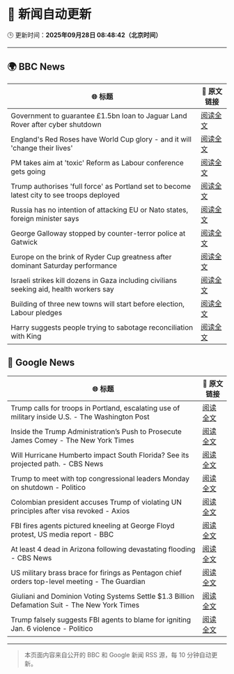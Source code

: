# 🧠 新闻自动更新

🕒 更新时间：**2025年09月28日 08:48:42（北京时间）**

---

## 🌍 BBC News

| 🌐 标题 | 🔗 原文链接 |
|--------|-------------|
| Government to guarantee £1.5bn loan to Jaguar Land Rover after cyber shutdown | [阅读全文](https://www.bbc.com/news/articles/cgl15ykerlro?at_medium=RSS&at_campaign=rss) |
| England's Red Roses have World Cup glory - and it will 'change their lives' | [阅读全文](https://www.bbc.com/sport/rugby-union/articles/cpq5w24899ro?at_medium=RSS&at_campaign=rss) |
| PM takes aim at 'toxic' Reform as Labour conference gets going | [阅读全文](https://www.bbc.com/news/articles/cn0xzdgyx0do?at_medium=RSS&at_campaign=rss) |
| Trump authorises 'full force' as Portland set to become latest city to see troops deployed | [阅读全文](https://www.bbc.com/news/articles/cddmn6ge6e2o?at_medium=RSS&at_campaign=rss) |
| Russia has no intention of attacking EU or Nato states, foreign minister says | [阅读全文](https://www.bbc.com/news/articles/c5ygjv0r2myo?at_medium=RSS&at_campaign=rss) |
| George Galloway stopped by counter-terror police at Gatwick | [阅读全文](https://www.bbc.com/news/articles/c20e4ge36e6o?at_medium=RSS&at_campaign=rss) |
| Europe on the brink of Ryder Cup greatness after dominant Saturday performance | [阅读全文](https://www.bbc.com/sport/golf/articles/ce8621jddj2o?at_medium=RSS&at_campaign=rss) |
| Israeli strikes kill dozens in Gaza including civilians seeking aid, health workers say | [阅读全文](https://www.bbc.com/news/articles/c87y58jgn5lo?at_medium=RSS&at_campaign=rss) |
| Building of three new towns will start before election, Labour pledges | [阅读全文](https://www.bbc.com/news/articles/cly1geen679o?at_medium=RSS&at_campaign=rss) |
| Harry suggests people trying to sabotage reconciliation with King | [阅读全文](https://www.bbc.com/news/articles/c04q3pr12e5o?at_medium=RSS&at_campaign=rss) |

## 📰 Google News

| 🌐 标题 | 🔗 原文链接 |
|--------|-------------|
| Trump calls for troops in Portland, escalating use of military inside U.S. - The Washington Post | [阅读全文](https://news.google.com/rss/articles/CBMihgFBVV95cUxPLTFjbC1ZQTg2dmczV0d5RGVnSHYtNFJGaURNYWloQlRRaGFxSnZ4RWZMMW5QTjdvaHBsQ2hWWXJwTXdESkhxN3JROWRoVHNMenZGT3JPb1dULUhfOU0wY3NwMnFfSm1qV2VvQWx0MFRUVXhXdUVZZTBpeXJwbE5OekZmdjVaUQ?oc=5) |
| Inside the Trump Administration’s Push to Prosecute James Comey - The New York Times | [阅读全文](https://news.google.com/rss/articles/CBMiigFBVV95cUxPb1k0cHVhbkhsSnFhYVRvUXh6WEVzZWNKSXpGSkxIVmlNc3pNMThpVFc3blNrUGhVazRzb3ptSXBhcnB5LUdONDZIelBWckhIWGQ1UnQ3VHFrQ0s2UkFXSFBnZGlZelZfUk9kcHllalRFLURzLWhwQzRqYkVzNnFvajRrYUtTaGVGRVE?oc=5) |
| Will Hurricane Humberto impact South Florida? See its projected path. - CBS News | [阅读全文](https://news.google.com/rss/articles/CBMioAFBVV95cUxNa0tBSWxEMWxSRFFfM2N3bjdmRlpodTlrZXJHWnVIWThGdXFNcHY0aHZTbkV2eFBfV2thTjN5NUpRWDExcjVLcEZWTWtyUmlJUkhIQTBBcVU3aUVaaFpfdUgzTzlRZm4xaXdlZFNrUjZnWFJIUTFqUnNUVzFXWDVFaGtsWF9aelNiMFJHaFFJR0NLZG5qNTJkMWdCTDZlU2h1?oc=5) |
| Trump to meet with top congressional leaders Monday on shutdown - Politico | [阅读全文](https://news.google.com/rss/articles/CBMifEFVX3lxTE5KVXR0X09JSGhUbGtvaVJ2ZWlqUlFEZHg2NHJSWEhkWURKVGdpM2ZGTDBDSnhEa1JONjBQQTU3WkIwdXhjVVhkM1Y3QjN3Yl9MTFFkZVVQcnpyS0dtWW8zOTlEcmpNNm5oZFBvOExReUgzUXNtWC1lUlJoRF8?oc=5) |
| Colombian president accuses Trump of violating UN principles after visa revoked - Axios | [阅读全文](https://news.google.com/rss/articles/CBMijAFBVV95cUxNQXlIbUFNLV8xc3FBUVZacjBhcGw4dEVfdzlvTl80R2NiRXhfSXVRZE1sLW1YblIwNHdnMGFwTlY1dXJUeFRkaVVLSnBUWTE3RUs5RkdsYW1VXzNjMHlfM2FlZ0FwTldLWXFYd2gxbFFLby1NQ1NVakM4T3JuUU5PMGJuU3BQSXFQVGJrVw?oc=5) |
| FBI fires agents pictured kneeling at George Floyd protest, US media report - BBC | [阅读全文](https://news.google.com/rss/articles/CBMiWkFVX3lxTFBTZWd3aFhSYm1ONHVBNTh3ck9OOUl6RFBrRkZzdUpubTdEQzdhZXdaeU41Y2ZYd081d0xjTlFfZDVRdGtGUVlrS29jUlkwcEpLMndaMkVCVUlQZ9IBX0FVX3lxTFBhMmRiTTBjTU9VY1hIcHlJeFNKa2NxUVVEbmYxZTMwZWp0MlRHMGt5VWFIN0REZkthY1QwTWpBaTJfTUFpbGRYMmk0UXNEZEdYMnZSMWJGNVZwQ3dhTndj?oc=5) |
| At least 4 dead in Arizona following devastating flooding - CBS News | [阅读全文](https://news.google.com/rss/articles/CBMigAFBVV95cUxPZVp4WnNjbHBjanZJTm1VQXI5QXpvN01JT0doZW5QZzlvaWxNUm16bHJ4Y1RnX3N0Mko4bHhuVFF1SUpQbVd6X0o0MG9QdHozTDlJUGV0YlVteGcyTjZ0YzZMclJJN0xJcDNZaTlSNHF1VDBYSmxGYnJHMzVFQk1mcdIBhgFBVV95cUxQeDFFay1BeWpFZUo2MVJjMDVGcWhnMWt6V0pIRVZHVlhnQTk0cy1VQ0FMSEM3QmZqOEFVMGdObGNfSjRXUHlRNWZtWmQtNlBxVmcwaEVsX2tONE9OWC1oQVFlaUItQWJpUWpXck5tRDZyUUcwMXNaOEJMOU43OGtLVWVMX1pXQQ?oc=5) |
| US military brass brace for firings as Pentagon chief orders top-level meeting - The Guardian | [阅读全文](https://news.google.com/rss/articles/CBMikgFBVV95cUxQckFfRGFlOW4zN05sSWttdGhmUGFvQkgzX1NPMlBXTUV0cUw5ejNFZWhBRFlUZ3RESWxrWXR3UzZpS0FxOG4tWU5Hbl9leG5HLW01azA4OWFzazBHeE5uaFlsLVRKUVJQdjlPS1hzbmFpSHBSdHR1d0pENjY3Q09xeFBrRV9MVmI4dHRDSlZKUThrQQ?oc=5) |
| Giuliani and Dominion Voting Systems Settle $1.3 Billion Defamation Suit - The New York Times | [阅读全文](https://news.google.com/rss/articles/CBMilAFBVV95cUxQWFBlTEJkMXF0dFNVZzRtNUY0bUgwZDhIb0h5eGtQSS1tYlNiMWxkemU1VnBZM0U4ZHRrYTMzanMwTU90emJ0QmRpcTZPVEo4alRzdkNSNjN2b3h1X2tuRUZOdFpEMGpVbjFnazk4ZjVxNnZFaGhBaVM4Wl9mRG0wYldMOXpKdHg2U0RsdFhoWGN3NHVK?oc=5) |
| Trump falsely suggests FBI agents to blame for igniting Jan. 6 violence - Politico | [阅读全文](https://news.google.com/rss/articles/CBMieEFVX3lxTE55aUUzVVBFVTlKNkNINGxkZ1FKdFh1eUFPVjRrU3Z4VVdiTjhZXzRER1NoUWxUSFJBU0xpNEg5bUhrX293S2ZyOFN6ZzJyZlFFVkRoa0dBU1Y3RTYyYTNMbUloYVhIWEpfdWlzWklreEtoRUs4Y1FSbw?oc=5) |

---
> 本页面内容来自公开的 BBC 和 Google 新闻 RSS 源，每 10 分钟自动更新。
